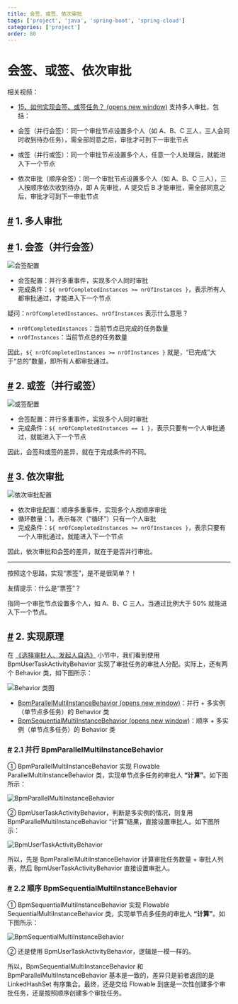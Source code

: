 ```yaml
---
title: 会签、或签、依次审批
tags: ['project', 'java', 'spring-boot', 'spring-cloud']
categories: ['project']
order: 80
---
```

# 会签、或签、依次审批

相关视频：

 * [15、如何实现会签、或签任务？  (opens new window)](https://t.zsxq.com/04yFUVZvF)
 支持多人审批，包括：

 * 会签（并行会签）：同一个审批节点设置多个人（如 A、B、C 三人，三人会同时收到待办任务），需全部同意之后，审批才可到下一审批节点
* 或签（并行或签）：同一个审批节点设置多个人，任意一个人处理后，就能进入下一个节点
* 依次审批（顺序会签）：同一个审批节点设置多个人（如 A、B、C 三人），三人按顺序依次收到待办，即 A 先审批，A 提交后 B 才能审批，需全部同意之后，审批才可到下一审批节点

 ## [#](#_1-多人审批) 1. 多人审批

 ## [#](#_1-会签-并行会签) 1. 会签（并行会签）

 ![会签配置](https://cloud.iocoder.cn/img/%E5%B7%A5%E4%BD%9C%E6%B5%81%E6%89%8B%E5%86%8C/%E5%A4%9A%E4%BA%BA%E5%AE%A1%E6%89%B9/%E4%BC%9A%E7%AD%BE%E9%85%8D%E7%BD%AE.png)

 * 会签配置：并行多重事件，实现多个人同时审批
* 完成条件：`${ nrOfCompletedInstances >= nrOfInstances }`，表示所有人都审批通过，才能进入下一个节点

 疑问：`nrOfCompletedInstances`、`nrOfInstances` 表示什么意思？

 * `nrOfCompletedInstances`：当前节点已完成的任务数量
* `nrOfInstances`：当前节点总的任务数量

 因此，`${ nrOfCompletedInstances >= nrOfInstances }` 就是，“已完成”大于“总的”数量，即所有人都审批通过。

 ## [#](#_2-或签-并行或签) 2. 或签（并行或签）

 ![或签配置](https://cloud.iocoder.cn/img/%E5%B7%A5%E4%BD%9C%E6%B5%81%E6%89%8B%E5%86%8C/%E5%A4%9A%E4%BA%BA%E5%AE%A1%E6%89%B9/%E6%88%96%E7%AD%BE%E9%85%8D%E7%BD%AE.png)

 * 会签配置：并行多重事件，实现多个人同时审批
* 完成条件：`${ nrOfCompletedInstances == 1 }`，表示只要有一个人审批通过，就能进入下一个节点

 因此，会签和或签的差异，就在于完成条件的不同。

 ## [#](#_3-依次审批) 3. 依次审批

 ![依次审批配置](https://cloud.iocoder.cn/img/%E5%B7%A5%E4%BD%9C%E6%B5%81%E6%89%8B%E5%86%8C/%E5%A4%9A%E4%BA%BA%E5%AE%A1%E6%89%B9/%E4%BE%9D%E6%AC%A1%E5%AE%A1%E6%89%B9%E9%85%8D%E7%BD%AE.png)

 * 依次审批配置：顺序多重事件，实现多个人按顺序审批
* 循环数量：1，表示每次（“循环”）只有一个人审批
* 完成条件：`${ nrOfCompletedInstances >= nrOfInstances }`，表示只要有一个人审批通过，就能进入下一个节点

 因此，依次审批和会签的差异，就在于是否并行审批。

 

---

 按照这个思路，实现“票签”，是不是很简单？！

 友情提示：什么是“票签”？

 指同一个审批节点设置多个人，如 A、B、C 三人，当通过比例大于 50% 就能进入下一个节点。

 ## [#](#_2-实现原理) 2. 实现原理

 在 [《选择审批人、发起人自选》](/bpm/assignee) 小节中，我们看到使用 BpmUserTaskActivityBehavior 实现了审批任务的审批人分配。实际上，还有两个 Behavior 类，如下图所示：

 ![Behavior 类图](https://cloud.iocoder.cn/img/%E5%B7%A5%E4%BD%9C%E6%B5%81%E6%89%8B%E5%86%8C/%E5%A4%9A%E4%BA%BA%E5%AE%A1%E6%89%B9/Behavior.png)

 * [BpmParallelMultiInstanceBehavior  (opens new window)](https://github.com/YunaiV/yudao-cloud/blob/master/yudao-module-bpm/yudao-module-bpm-biz/src/main/java/cn/iocoder/yudao/module/bpm/framework/flowable/core/behavior/BpmParallelMultiInstanceBehavior.java)：并行 + 多实例（单节点多任务）的 Behavior 类
* [BpmSequentialMultiInstanceBehavior  (opens new window)](https://github.com/YunaiV/yudao-cloud/blob/master/yudao-module-bpm/yudao-module-bpm-biz/src/main/java/cn/iocoder/yudao/module/bpm/framework/flowable/core/behavior/BpmSequentialMultiInstanceBehavior.java)：顺序 + 多实例（单节点多任务）的 Behavior 类

 ### [#](#_2-1-并行-bpmparallelmultiinstancebehavior) 2.1 并行 BpmParallelMultiInstanceBehavior

 ① BpmParallelMultiInstanceBehavior 实现 Flowable ParallelMultiInstanceBehavior 类，实现单节点多任务的审批人 **“计算”**。如下图所示：

 ![BpmParallelMultiInstanceBehavior](https://cloud.iocoder.cn/img/%E5%B7%A5%E4%BD%9C%E6%B5%81%E6%89%8B%E5%86%8C/%E5%A4%9A%E4%BA%BA%E5%AE%A1%E6%89%B9/BpmParallelMultiInstanceBehavior.png)

 ② BpmUserTaskActivityBehavior，判断是多实例的情况，则复用 BpmParallelMultiInstanceBehavior “计算”结果，直接设置审批人。如下图所示：

 ![BpmUserTaskActivityBehavior](https://cloud.iocoder.cn/img/%E5%B7%A5%E4%BD%9C%E6%B5%81%E6%89%8B%E5%86%8C/%E5%A4%9A%E4%BA%BA%E5%AE%A1%E6%89%B9/BpmUserTaskActivityBehavior.png)

 所以，先是 BpmParallelMultiInstanceBehavior 计算审批任务数量 + 审批人列表，然后 BpmUserTaskActivityBehavior 直接设置审批人。

 ### [#](#_2-2-顺序-bpmsequentialmultiinstancebehavior) 2.2 顺序 BpmSequentialMultiInstanceBehavior

 ① BpmSequentialMultiInstanceBehavior 实现 Flowable SequentialMultiInstanceBehavior 类，实现单节点多任务的审批人 **“计算”**。如下图所示：

 ![BpmSequentialMultiInstanceBehavior](https://cloud.iocoder.cn/img/%E5%B7%A5%E4%BD%9C%E6%B5%81%E6%89%8B%E5%86%8C/%E5%A4%9A%E4%BA%BA%E5%AE%A1%E6%89%B9/BpmSequentialMultiInstanceBehavior.png)

 ② 还是使用 BpmUserTaskActivityBehavior，逻辑是一模一样的。

 所以，BpmSequentialMultiInstanceBehavior 和 BpmParallelMultiInstanceBehavior 基本是一致的，差异只是前者返回的是 LinkedHashSet 有序集合。最终，还是交给 Flowable 到底是一次性创建多个审批任务，还是按照顺序创建多个审批任务。

